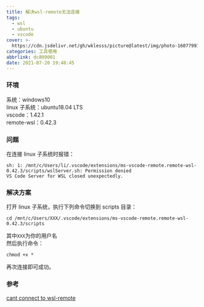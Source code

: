 ```yaml
---
title: 解决wsl-remote无法连接
tags:
  - wsl
  - ubuntu
  - vscode
cover: >-
  https://cdn.jsdelivr.net/gh/wklesss/picture@latest/img/photo-1607799131608-9a22dd60e25e
categories: 工具使用
abbrlink: dc809001
date: 2021-07-20 19:48:45
---
```


### 环境

系统：windows10  
linux 子系统：ubuntu18.04 LTS  
vscode：1.42.1  
remote-wsl：0.42.3

### 问题

在连接 linux 子系统时报错：

```
sh: 1: /mnt/c/Users/li/.vscode/extensions/ms-vscode-remote.remote-wsl-0.42.3/scripts/wslServer.sh: Permission denied
VS Code Server for WSL closed unexpectedly.

```

### 解决方案

打开 linux 子系统，执行下列命令切换到 scripts 目录：

```
cd /mnt/c/Users/XXX/.vscode/extensions/ms-vscode-remote.remote-wsl-0.42.3/scripts

```

其中`XXX`为你的用户名  
然后执行命令：

```
chmod +x *

```

再次连接即可成功。

### 参考

[cant connect to wsl-remote](https://github.com/microsoft/vscode-remote-release/issues/2126)
